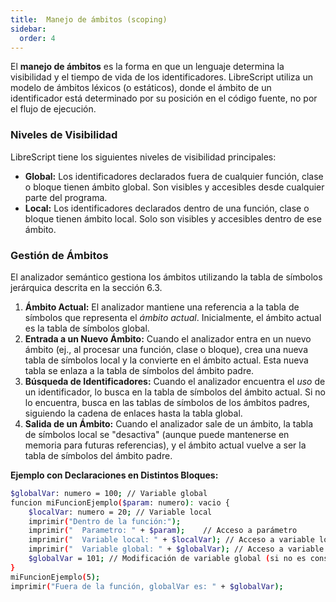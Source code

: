 ```yaml
---
title:  Manejo de ámbitos (scoping) 
sidebar:
  order: 4
---
```

El **manejo de ámbitos** es la forma en que un lenguaje determina la visibilidad y el tiempo de vida de los identificadores. LibreScript utiliza un modelo de ámbitos léxicos (o estáticos), donde el ámbito de un identificador está determinado por su posición en el código fuente, no por el flujo de ejecución.

### Niveles de Visibilidad

LibreScript tiene los siguientes niveles de visibilidad principales:

* **Global:** Los identificadores declarados fuera de cualquier función, clase o bloque tienen ámbito global. Son visibles y accesibles desde cualquier parte del programa.
* **Local:** Los identificadores declarados dentro de una función, clase o bloque tienen ámbito local. Solo son visibles y accesibles dentro de ese ámbito.

### Gestión de Ámbitos

El analizador semántico gestiona los ámbitos utilizando la tabla de símbolos jerárquica descrita en la sección 6.3.

1.  **Ámbito Actual:** El analizador mantiene una referencia a la tabla de símbolos que representa el *ámbito actual*. Inicialmente, el ámbito actual es la tabla de símbolos global.
2.  **Entrada a un Nuevo Ámbito:** Cuando el analizador entra en un nuevo ámbito (ej., al procesar una función, clase o bloque), crea una nueva tabla de símbolos local y la convierte en el ámbito actual. Esta nueva tabla se enlaza a la tabla de símbolos del ámbito padre.
3.  **Búsqueda de Identificadores:** Cuando el analizador encuentra el *uso* de un identificador, lo busca en la tabla de símbolos del ámbito actual. Si no lo encuentra, busca en las tablas de símbolos de los ámbitos padres, siguiendo la cadena de enlaces hasta la tabla global.
4.  **Salida de un Ámbito:** Cuando el analizador sale de un ámbito, la tabla de símbolos local se "desactiva" (aunque puede mantenerse en memoria para futuras referencias), y el ámbito actual vuelve a ser la tabla de símbolos del ámbito padre.

**Ejemplo con Declaraciones en Distintos Bloques:**

```bash
$globalVar: numero = 100; // Variable global
funcion miFuncionEjemplo($param: numero): vacio {
    $localVar: numero = 20; // Variable local
    imprimir("Dentro de la función:");
    imprimir("  Parametro: " + $param);    // Acceso a parámetro
    imprimir("  Variable local: " + $localVar); // Acceso a variable local
    imprimir("  Variable global: " + $globalVar); // Acceso a variable global
    $globalVar = 101; // Modificación de variable global (si no es constante)
}
miFuncionEjemplo(5);
imprimir("Fuera de la función, globalVar es: " + $globalVar);
